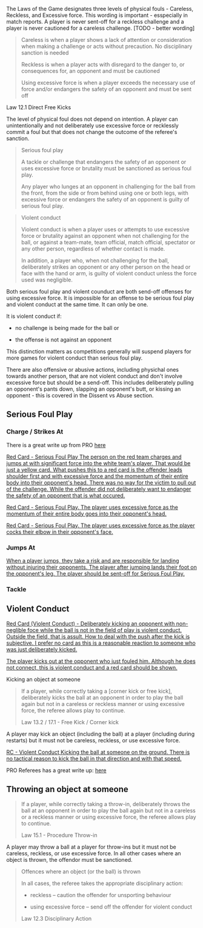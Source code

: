 The Laws of the Game designates three levels of physical fouls - Careless, Reckless, and Excessive force. This wording is important - esspecially in match reports. A player is never sent-off for a reckless challenge and a player is never cautioned for a careless challenge. [TODO - better wording]

> Careless is when a player shows a lack of attention or consideration when making a challenge or acts without precaution. No disciplinary sanction is needed
> 
> Reckless is when a player acts with disregard to the danger to, or consequences for, an opponent and must be cautioned
> 
> Using excessive force is when a player exceeds the necessary use of force and/or endangers the safety of an opponent and must be sent off

Law 12.1 Direct Free Kicks

The level of physical foul does not depend on intention. A player can unintentionally and not deliberately use excessive force or recklessly commit a foul but that does not change the outcome of the referee's sanction.

> Serious foul play
> 
> A tackle or challenge that endangers the safety of an opponent or uses excessive force or brutality must be sanctioned as serious foul play.
> 
> Any player who lunges at an opponent in challenging for the ball from the front, from the side or from behind using one or both legs, with excessive force or endangers the safety of an opponent is guilty of serious foul play.

> Violent conduct
> 
> Violent conduct is when a player uses or attempts to use excessive force or brutality against an opponent when not challenging for the ball, or against a team-mate, team official, match official, spectator or any other person, regardless of whether contact is made.
> 
> In addition, a player who, when not challenging for the ball, deliberately strikes an opponent or any other person on the head or face with the hand or arm, is guilty of violent conduct unless the force used was negligible.

Both serious foul play and violent counduct are both send-off offenses for using excessive force. It is impossible for an offense to be serious foul play and violent conduct at the same time. It can only be one. 

It is violent conduct if:

- no challenge is being made for the ball or

- the offense is not against an opponent 

This distinction matters as competitions generally will suspend players for more games for violent conduct than serious foul play.

There are also offensive or abusive actions, including physichal ones towards another person, that are not violent conduct and don't involve excessive force but should be a send-off. This includes deliberately pulling an opponent's pants down, slapping an opponent's butt, or kissing an opponent - this is covered in the Dissent vs Abuse section.

## Serious Foul Play

### Charge / Strikes At

There is a great write up from PRO [here](https://proreferees.com/2020/04/20/pro-insight-tool-or-weapon-challenging-with-hands-arms/)

[Red Card - Serious Foul Play The person on the red team charges and jumps at with significant force into the white team's player. That would be just a yellow card. What pushes this to a red card is the offender leads shoulder first and with excessive force and the momentum of their entire body into their opponent's head. There was no way for the victim to pull out of the challenge. While the offender did not deliberately want to endanger the safety of an opponent that is what occured.](https://youtu.be/u-y3AiAm2pI?t=269)

[Red Card - Serious Foul Play. The player uses excessive force as the momentum of their entire body goes into their opponent's head.](https://proreferees.com/2020/04/20/pro-insight-tool-or-weapon-challenging-with-hands-arms/)

[Red Card - Serious Foul Play. The player uses excessive force as the player cocks their elbow in their opponent's face.](https://youtu.be/FFf7U5FNLag?t=43)


### Jumps At

[When a player jumps, they take a risk and are responsible for landing without injuring their opponents. The player after jumping lands their foot on the opponent's leg. The player should be sent-off for Serious Foul Play.](https://www.youtube.com/watch?v=BjQ__f4JG9o)

### Tackle

## Violent Conduct

[Red Card (Violent Conduct) - Deliberately kicking an opponent with non-neglible foce while the ball is not in the field of play is violent conduct. Outside the field, that is assult. How to deal with the push after the kick is subjective. I prefer no card as this is a reasonable reaction to someone who was just deliberately kicked.](https://youtu.be/gnfbhoNlAKw?t=107)

[The player kicks out at the opponent who just fouled him. Although he does not connect, this is violent conduct and a red card should be shown.](https://youtu.be/2NgJxKL3fgU?t=704)

Kicking an object at someone

> If a player, while correctly taking a [corner kick or free kick], deliberately kicks the ball at an opponent in order to play the ball again but not in a careless or reckless manner or using excessive force, the referee allows play to continue.
> 
> Law 13.2 / 17.1 - Free Kick / Corner kick

A player may kick an object (including the ball) at a player (including during restarts) but it must not be careless, reckless, or use excessive force.

[RC - Violent Conduct Kicking the ball at someone on the ground. There is no tactical reason to kick the ball in that direction and with that speed.](https://youtu.be/nDgAA3EtsBg?t=627)

PRO Referees has a great write up: [here](https://proreferees.com/2021/06/10/pro-insight-kicking-the-ball-at-an-opponent/)

## Throwing an object at someone

> If a player, while correctly taking a throw-in, deliberately throws the ball at an opponent in order to play the ball again but not in a careless or a reckless manner or using excessive force, the referee allows play to continue.
> 
> Law 15.1 - Procedure Throw-in

A player may throw a ball at a player for throw-ins but it must not be careless, reckless, or use excessive force. In all other cases where an object is thrown, the offendor must be sanctioned.

> Offences where an object (or the ball) is thrown
> 
> In all cases, the referee takes the appropriate disciplinary action:
> 
> - reckless – caution the offender for unsporting behaviour
> 
> - using excessive force – send off the offender for violent conduct
> 
> Law 12.3 Disciplinary Action
